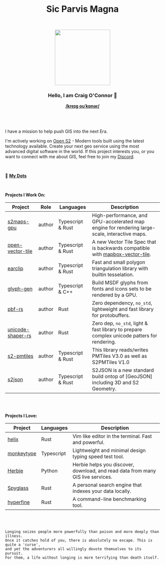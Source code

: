 <div align="center">
  <h1>Sic Parvis Magna</h1>
  </br>

  <img width="180px" src="https://github.com/CraigglesO/CraigglesO/assets/5249140/e101f98e-d8ea-4fd2-941a-a8d0360b5b5b"></img>

  <h3>
    <strong>Hello, I am Craig O'Connor 🤙</strong>
  </h3>
  <strong><a href="http://ipa-reader.xyz/?text=kre%C9%AA%C9%A1%20o%CA%8A%CB%88k%C9%92n%C9%99r">/kreɪɡ oʊˈkɒnər/</a></strong>
</div>

</br>
</br>
</br>

I have a mission to help push GIS into the next Era.

I'm actively working on [Open S2](https://github.com/Open-S2) - Modern tools built using the latest technology available. Create your next geo service using the most advanced digital software in the world. If this project interests you, or you want to connect with me about GIS, feel free to join my [Discord](https://discord.opens2.com).

</br>

💠 **[My Dots](https://github.com/CraigglesO/.config)**

</br>

**Projects I Work On:**

| Project                  | Role   | Languages         | Description                                                                                    |
| ------------------------ | ------ | ----------------- | ---------------------------------------------------------------------------------------------- |
| [s2maps-gpu]             | author | Typescript & Rust | High-performance, and GPU-accelerated map engine for rendering large-scale, interactive maps.  |
| [open-vector-tile]       | author | Typescript & Rust | A new Vector Tile Spec that is backwards compatible with [mapbox-vector-tile].                 |
| [earclip]                | author | Typescript & Rust | Fast and small polygon triangulation library with builtin tesselation.                         |
| [glyph-gen]              | author | Typescript & C++  | Build MSDF glyphs from fonts and icons sets to be rendered by a GPU.                           |
| [pbf-rs]                 | author | Rust              | Zero dependency, `no_std`, lightweight and fast library for protobuffers.                      |
| [unicode-shaper-rs]      | author | Rust              | Zero dep, `no_std`, light & fast library to prepare complex unicode patters for rendering.     |
| [s2-pmtiles]             | author | Typescript & Rust | This library reads/writes PMTiles V3.0 as well as S2PMTiles V1.0                               |
| [s2json]                 | author | Typescript & Rust | S2JSON is a new standard build ontop of [GeoJSON] including 3D and S2 Geometry.                |

</br>
</br>

**Projects I Love:**

| Project                  | Languages         | Description                                                                     |
| ------------------------ | ----------------- | ------------------------------------------------------------------------------- |
| [helix]                  | Rust              | Vim like editor in the terminal. Fast and powerful.                             |
| [monkeytype]             | Typescript        | Lightweight and minimal design typing speed test tool.                          |
| [Herbie]                 | Python            | Herbie helps you discover, download, and read data from many GIS live services. |
| [Spyglass]               | Rust              | A personal search engine that indexes your data locally.                        |
| [hyperfine]              | Rust              | A command-line benchmarking tool.                                               |

[s2maps-gpu]: https://github.com/Open-S2/s2maps-gpu
[open-vector-tile]: https://github.com/Open-S2/open-vector-tile
[earclip]: https://github.com/Open-S2/earclip
[glyph-gen]: https://github.com/Open-S2/glyph-gen
[pbf-rs]: https://github.com/Open-S2/pbf-rs
[unicode-shaper-rs]: https://github.com/Open-S2/unicode-shaper-rust
[s2-pmtiles]: https://github.com/Open-S2/s2-pmtiles
[mapbox-vector-tile]: https://github.com/mapbox/vector-tile-js
[s2json]: https://github.com/Open-S2/s2json

[helix]: https://github.com/helix-editor/helix
[monkeytype]: https://github.com/monkeytypegame/monkeytype
[Herbie]: https://github.com/blaylockbk/Herbie
[Spyglass]: https://github.com/spyglass-search/spyglass
[hyperfine]: https://github.com/sharkdp/hyperfine

</br>
</br>

```
Longing seizes people more powerfully than poison and more deeply than illness.
Once it catches hold of you, there is absolutely no escape. This is quite a 'curse',
and yet the adventurers all willingly devote themselves to its pursuit.
For them, a life without longing is more terrifying than death itself.
```

